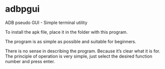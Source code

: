 # adbpgui
ADB pseudo GUI - Simple terminal utility 

To install the apk file, place it in the folder with this program.

The program is as simple as possible and suitable for beginners.

There is no sense in describing the program. Because it’s clear what it is for. The principle of operation is very simple, just select the desired function number and press enter.

